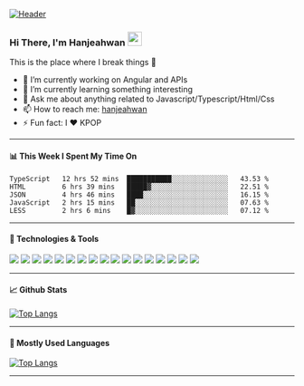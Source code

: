 [![Header](https://github.com/hanjeahwan/hanjeahwan/raw/master/iu.gif "Header")](https://martinheinz.dev/)

### Hi There, I'm Hanjeahwan <img src="https://media.giphy.com/media/hvRJCLFzcasrR4ia7z/giphy.gif" width="25px">

This is the place where I break things :rofl:
- 🔭 I’m currently working on Angular and APIs
- 🌱 I’m currently learning something interesting
- 💬 Ask me about anything related to Javascript/Typescript/Html/Css
- 📫 How to reach me: [hanjeahwan](https://twitter.com/hanjeahwan_dev)
- ⚡ Fun fact: I :heart: KPOP
---

#### 📊 **This Week I Spent My Time On**
<!--START_SECTION:waka-->
```text
TypeScript   12 hrs 52 mins  ███████████░░░░░░░░░░░░░░   43.53 % 
HTML         6 hrs 39 mins   █████▓░░░░░░░░░░░░░░░░░░░   22.51 % 
JSON         4 hrs 46 mins   ████░░░░░░░░░░░░░░░░░░░░░   16.15 % 
JavaScript   2 hrs 15 mins   ██░░░░░░░░░░░░░░░░░░░░░░░   07.63 % 
LESS         2 hrs 6 mins    █▓░░░░░░░░░░░░░░░░░░░░░░░   07.12 % 
```
<!--END_SECTION:waka-->
---

#### 🔧 **Technologies & Tools**
![](https://img.shields.io/badge/OS-Windows-informational?style=flat&logo=windows&logoColor=#0078D6&color=white)
![](https://img.shields.io/badge/Editor-VSCode-informational?style=flat&logo=visual-studio-code&logoColor=#007ACC&color=white)
![](https://img.shields.io/badge/Code-TypeScript-informational?style=flat&logo=typescript&logoColor=#007ACC&color=white)
![](https://img.shields.io/badge/Code-JavaScript-informational?style=flat&logo=javascript&logoColor=#F7DF1E&color=white)
![](https://img.shields.io/badge/Code-HTML5-informational?style=flat&logo=html5&logoColor=#E34F26&color=white)
![](https://img.shields.io/badge/Code-CSS3-informational?style=flat&logo=css3&logoColor=#1572B6&color=white)
![](https://img.shields.io/badge/Code-Vue-informational?style=flat&logo=vue.js&logoColor=#4FC08D&color=white)
![](https://img.shields.io/badge/Code-NuxtJS-informational?style=flat&logo=nuxt.js&logoColor=#00C58E&color=white)
![](https://img.shields.io/badge/Code-Angular-informational?style=flat&logo=angular&logoColor=#DD0031&color=white)
![](https://img.shields.io/badge/Code-NodeJS-informational?style=flat&logo=node.js&logoColor=#339933&color=white)
![](https://img.shields.io/badge/Code-NestJS-informational?style=flat&logo=nestjs&logoColor=#E0234E&color=white)
![](https://img.shields.io/badge/Tools-Webpack-informational?style=flat&logo=webpack&logoColor=#8DD6F9&color=white)
![](https://img.shields.io/badge/Tools-Rollup-informational?style=flat&logo=rollup.js&logoColor=#EC4A3F&color=white)
![](https://img.shields.io/badge/Tools-Gulp-informational?style=flat&logo=gulp&logoColor=#CF4647&color=white)
![](https://img.shields.io/badge/Tools-NPM-informational?style=flat&logo=npm&logoColor=#CB3837&color=white)
![](https://img.shields.io/badge/Tools-CircleCI-informational?style=flat&logo=circleci&logoColor=#343434&color=white)
![](https://img.shields.io/badge/Cloud-Amazon_AWS-informational?style=flat&logo=amazon-aws&logoColor=#232F3E&color=white)

---

#### 📈 **Github Stats**
[![Top Langs](https://github-readme-stats.vercel.app/api?username=hanjeahwan&show_icons=true&count_private=true&hide_title=true&include_all_commits=true)](https://github.com/hanjeahwan)

---

#### 🤟 **Mostly Used Languages**

[![Top Langs](https://github-readme-stats.vercel.app/api/top-langs/?username=hanjeahwan&layout=compact&hide_title=true)](https://github.com/hanjeahwan)

---

